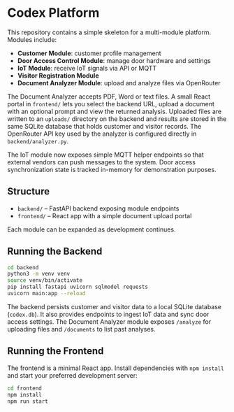 # Codex Platform

This repository contains a simple skeleton for a multi-module platform. Modules include:

- **Customer Module**: customer profile management
- **Door Access Control Module**: manage door hardware and settings
- **IoT Module**: receive IoT signals via API or MQTT
- **Visitor Registration Module**
- **Document Analyzer Module**: upload and analyze files via OpenRouter

The Document Analyzer accepts PDF, Word or text files. A small React portal in
`frontend/` lets you select the backend URL, upload a document with an optional
prompt and view the returned analysis. Uploaded files are written to an
`uploads/` directory on the backend and results are stored in the same SQLite
database that holds customer and visitor records. The OpenRouter API key used by
the analyzer is configured directly in `backend/analyzer.py`.

The IoT module now exposes simple MQTT helper endpoints so that external
vendors can push messages to the system. Door access synchronization state is
tracked in-memory for demonstration purposes.

## Structure

- `backend/` – FastAPI backend exposing module endpoints
- `frontend/` – React app with a simple document upload portal

Each module can be expanded as development continues.

## Running the Backend

```bash
cd backend
python3 -m venv venv
source venv/bin/activate
pip install fastapi uvicorn sqlmodel requests
uvicorn main:app --reload
```

The backend persists customer and visitor data to a local SQLite database (`codex.db`). It also provides endpoints to ingest IoT data and sync door access settings.
The Document Analyzer module exposes `/analyze` for uploading files and `/documents` to list past analyses.

## Running the Frontend

The frontend is a minimal React app. Install dependencies with `npm install` and
start your preferred development server:

```bash
cd frontend
npm install
npm run start
```
